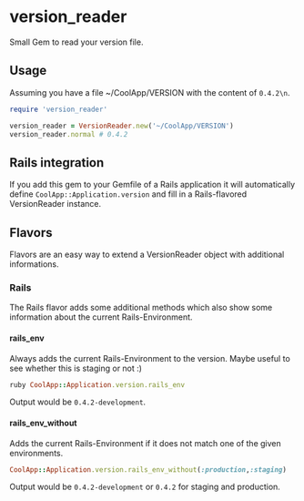 # version_reader

Small Gem to read your version file.

## Usage

Assuming you have a file ~/CoolApp/VERSION with the content of ```0.4.2\n```.

```ruby
require 'version_reader'

version_reader = VersionReader.new('~/CoolApp/VERSION')
version_reader.normal # 0.4.2
```

## Rails integration

If you add this gem to your Gemfile of a Rails application it will
automatically define ```CoolApp::Application.version``` and fill in a Rails-flavored VersionReader instance.

## Flavors

Flavors are an easy way to extend a VersionReader object with additional informations.

### Rails

The Rails flavor adds some additional methods which also show some information about the current Rails-Environment.

#### rails_env

Always adds the current Rails-Environment to the version. Maybe useful to see whether this is staging or not :)

```ruby
ruby CoolApp::Application.version.rails_env
```
Output would be ```0.4.2-development```.


#### rails_env_without

Adds the current Rails-Environment if it does not match one of the given environments.

```ruby
CoolApp::Application.version.rails_env_without(:production,:staging)
```
 
Output would be ```0.4.2-development``` or ```0.4.2``` for staging and production.
 